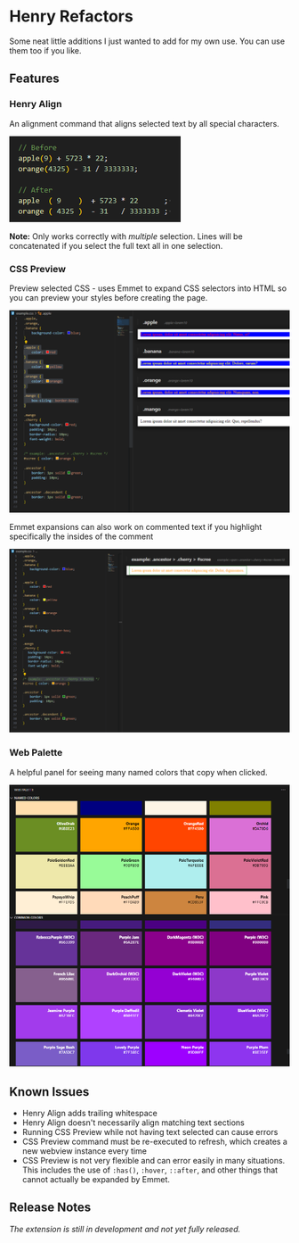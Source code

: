 # Henry Refactors

Some neat little additions I just wanted to add for my own use. You can use them too if you like.

## Features

### Henry Align

An alignment command that aligns selected text by all special characters.

![Henry Align example](images/henry-align-example.png)

**Note:** Only works correctly with *multiple* selection. Lines will be concatenated if you select the full text all in one selection.

### CSS Preview

Preview selected CSS - uses Emmet to expand CSS selectors into HTML so you can preview your styles before creating the page.

![CSS Preview 1](images/css-preview-example1.png)

Emmet expansions can also work on commented text if you highlight specifically the insides of the comment

![CSS Preview example 2](images/css-preview-example2.png)

### Web Palette

A helpful panel for seeing many named colors that copy when clicked.

![Web Palette example](images/web-palette-example.png)

## Known Issues

- Henry Align adds trailing whitespace
- Henry Align doesn't necessarily align matching text sections
- Running CSS Preview while not having text selected can cause errors
- CSS Preview command must be re-executed to refresh, which creates a new webview instance every time
- CSS Preview is not very flexible and can error easily in many situations. This includes the use of `:has()`, `:hover`, `::after`, and other things that cannot actually be expanded by Emmet.

## Release Notes

*The extension is still in development and not yet fully released.*
